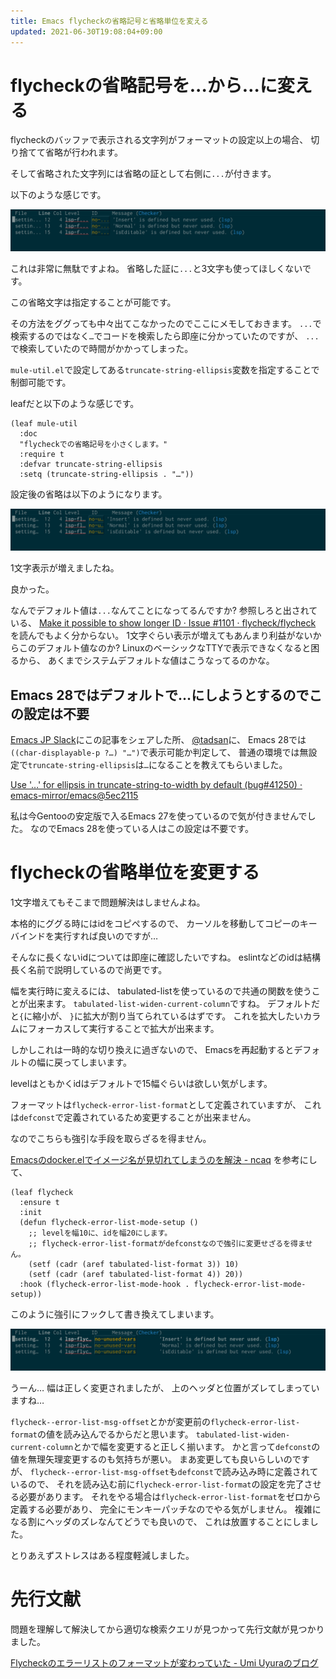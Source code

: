 ```yaml
---
title: Emacs flycheckの省略記号と省略単位を変える
updated: 2021-06-30T19:08:04+09:00
---
```


# flycheckの省略記号を...から…に変える

flycheckのバッファで表示される文字列がフォーマットの設定以上の場合、
切り捨てて省略が行われます。

そして省略された文字列には省略の証として右側に`...`が付きます。

以下のような感じです。

![...による省略](/asset/screenshot-2021-06-30-17-15-51.png)

これは非常に無駄ですよね。
省略した証に`...`と3文字も使ってほしくないです。

この省略文字は指定することが可能です。

その方法をググっても中々出てこなかったのでここにメモしておきます。
`...`で検索するのではなく`…`でコードを検索したら即座に分かっていたのですが、
`...`で検索していたので時間がかかってしまった。

`mule-util.el`で設定してある`truncate-string-ellipsis`変数を指定することで制御可能です。

leafだと以下のような感じです。

~~~elisp
(leaf mule-util
  :doc
  "flycheckでの省略記号を小さくします。"
  :require t
  :defvar truncate-string-ellipsis
  :setq (truncate-string-ellipsis . "…"))
~~~

設定後の省略は以下のようになります。

![…による省略](/asset/screenshot-2021-06-30-17-25-40.png)

1文字表示が増えましたね。

良かった。

なんでデフォルト値は`...`なんてことになってるんですか?
参照しろと出されている、
[Make it possible to show longer ID · Issue #1101 · flycheck/flycheck](https://github.com/flycheck/flycheck/issues/1101)
を読んでもよく分からない。
1文字ぐらい表示が増えてもあんまり利益がないからこのデフォルト値なのか?
LinuxのベーシックなTTYで表示できなくなると困るから、
あくまでシステムデフォルトな値はこうなってるのかな。

## Emacs 28ではデフォルトで…にしようとするのでこの設定は不要

[Emacs JP Slack](https://emacs-jp.github.io/)にこの記事をシェアした所、
[\@tadsan](https://twitter.com/tadsan/)に、
Emacs 28では`((char-displayable-p ?…) "…")`で表示可能か判定して、
普通の環境では無設定で`truncate-string-ellipsis`は`…`になることを教えてもらいました。

[Use '…' for ellipsis in truncate-string-to-width by default (bug#41250) · emacs-mirror/emacs@5ec2115](https://github.com/emacs-mirror/emacs/commit/5ec21155c39aab8a452d190a260e6912d1d9a920)

私は今Gentooの安定版で入るEmacs 27を使っているので気が付きませんでした。
なのでEmacs 28を使っている人はこの設定は不要です。

# flycheckの省略単位を変更する

1文字増えてもそこまで問題解決はしませんよね。

本格的にググる時にはidをコピペするので、
カーソルを移動してコピーのキーバインドを実行すれば良いのですが…

そんなに長くないidについては即座に確認したいですね。
eslintなどのidは結構長く名前で説明しているので尚更です。

幅を実行時に変えるには、
tabulated-listを使っているので共通の関数を使うことが出来ます。
`tabulated-list-widen-current-column`ですね。
デフォルトだと`{`に縮小が、
`}`に拡大が割り当てられているはずです。
これを拡大したいカラムにフォーカスして実行することで拡大が出来ます。

しかしこれは一時的な切り換えに過ぎないので、
Emacsを再起動するとデフォルトの幅に戻ってしまいます。

levelはともかくidはデフォルトで15幅ぐらいは欲しい気がします。

フォーマットは`flycheck-error-list-format`として定義されていますが、
これは`defconst`で定義されているため変更することが出来ません。

なのでこちらも強引な手段を取らざるを得ません。

[Emacsのdocker.elでイメージ名が見切れてしまうのを解決 - ncaq](https://www.ncaq.net/2021/03/01/22/22/14/)
を参考にして、

~~~elisp
(leaf flycheck
  :ensure t
  :init
  (defun flycheck-error-list-mode-setup ()
    ;; levelを幅10に、idを幅20にします。
    ;; flycheck-error-list-formatがdefconstなので強引に変更せざるを得ません。
    (setf (cadr (aref tabulated-list-format 3)) 10)
    (setf (cadr (aref tabulated-list-format 4)) 20))
  :hook (flycheck-error-list-mode-hook . flycheck-error-list-mode-setup))
~~~

このように強引にフックして書き換えてしまいます。

![幅変更後](/asset/screenshot-2021-06-30-18-03-04.png)

うーん…
幅は正しく変更されましたが、
上のヘッダと位置がズレてしまっていますね…

`flycheck--error-list-msg-offset`とかが変更前の`flycheck-error-list-format`の値を読み込んでるからだと思います。
`tabulated-list-widen-current-column`とかで幅を変更すると正しく揃います。
かと言って`defconst`の値を無理矢理変更するのも気持ちが悪い。
まあ変更しても良いらしいのですが、
`flycheck--error-list-msg-offset`も`defconst`で読み込み時に定義されているので、
それを読み込む前に`flycheck-error-list-format`の設定を完了させる必要があります。
それをやる場合は`flycheck-error-list-format`をゼロから定義する必要があり、
完全にモンキーパッチなのでやる気がしません。
複雑になる割にヘッダのズレなんてどうでも良いので、
これは放置することにしました。

とりあえずストレスはある程度軽減しました。

# 先行文献

問題を理解して解決してから適切な検索クエリが見つかって先行文献が見つかりました。

[Flycheckのエラーリストのフォーマットが変わっていた - Umi Uyuraのブログ](https://umi-uyura.hatenablog.com/entry/2016/05/14/234850)

